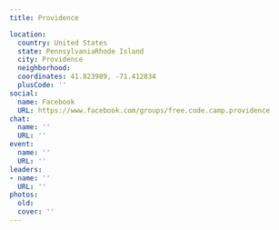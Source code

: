 ```yaml
---
title: Providence

location:
  country: United States
  state: PennsylvaniaRhode Island
  city: Providence
  neighborhood: 
  coordinates: 41.823989, -71.412834
  plusCode: ''
social:
  name: Facebook
  URL: https://www.facebook.com/groups/free.code.camp.providence
chat:
  name: ''
  URL: ''
event:
  name: ''
  URL: ''
leaders:
- name: ''
  URL: ''
photos:
  old: 
  cover: ''
---
```

